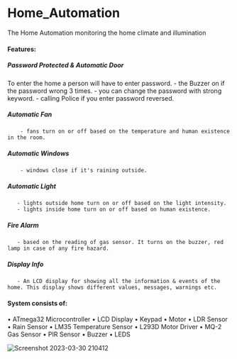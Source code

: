# Home_Automation
The Home Automation monitoring the home climate and illumination 

 #### Features:
 ##### Password Protected & Automatic Door 
 To enter the home a person will have to enter password.
        - the Buzzer on if the password wrong 3 times.
        - you can change the password with strong keyword.
        - calling Police if you enter password reversed.
 ##### Automatic Fan
        - fans turn on or off based on the temperature and human existence in the room.
 ##### Automatic Windows
        - windows close if it's raining outside.
##### Automatic Light
       - lights outside home turn on or off based on the light intensity.
       - lights inside home turn on or off based on human existence.
##### Fire Alarm 
       - based on the reading of gas sensor. It turns on the buzzer, red lamp in case of any fire hazard.
##### Display Info 
       - An LCD display for showing all the information & events of the home. This display shows different values, messages, warnings etc.
#### System consists of:
• ATmega32 Microcontroller
• LCD Display
• Keypad
• Motor
• LDR Sensor
• Rain Sensor
• LM35 Temperature Sensor
• L293D Motor Driver
• MQ-2 Gas Sensor
• PIR Sensor
• Buzzer
• LEDS

![Screenshot 2023-03-30 210412](https://user-images.githubusercontent.com/47139708/228968086-7f6830ac-f647-4cd9-920a-f5bd50bec44a.png)
